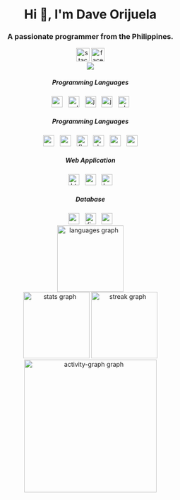 <!-- Introduction -->
<h1 align="center">Hi 👋, I'm Dave Orijuela</h1>
<h3 align="center">A passionate programmer from the Philippines.</h3>

<!-- Social Media Links -->
<div align="center">
    <img src="https://img.shields.io/static/v1?message=Stackoverflow&logo=stackoverflow&label=&color=FE7A16&logoColor=white&labelColor=&style=for-the-badge"
        height="30" alt="stackoverflow logo" />
    <img src="https://img.shields.io/static/v1?message=Facebook&logo=facebook&label=&color=1877F2&logoColor=white&labelColor=&style=for-the-badge"
        height="30" alt="facebook logo" />
</div>
<!-- Visitor Badge -->
<div align="center">
    <img
        src="https://visitor-badge.laobi.icu/badge?page_id=dacersensei.dacersensei&right_color=rebeccapurple&left_text=Visitors" />
</div>


<!-- First Row: Programming Languages and Framework / Platforms -->
<div align="center">
    <h5>Programming Languages</h5>
    <img src="https://skillicons.dev/icons?i=cs" height="25" alt="csharp logo" />
    <img width="5" />
    <img src="https://skillicons.dev/icons?i=cpp" height="25" alt="cplusplus logo" />
    <img width="5" />
    <img src="https://skillicons.dev/icons?i=js" height="25" alt="javascript logo" />
    <img width="5" />
    <img src="https://skillicons.dev/icons?i=java" height="25" alt="java logo" />
    <img width="5" />
    <img src="https://skillicons.dev/icons?i=php" height="25" alt="php logo" />
    <h5>Programming Languages</h5>
    <img src="https://cdn.simpleicons.org/android/3DDC84" height="25" alt="android logo" />
    <img width="5" />
    <img src="https://cdn.simpleicons.org/xamarin/3498DB" height="25" alt="xamarin logo" />
    <img width="5" />
    <img src="https://skillicons.dev/icons?i=flutter" height="25" alt="flutter logo" />
    <img width="5" />
    <img src="https://skillicons.dev/icons?i=dotnet" height="25" alt="dot-net logo" />
    <img width="5" />
    <img src="https://skillicons.dev/icons?i=arduino" height="25" alt="arduino logo" />
    <img width="5" />
    <img src="https://skillicons.dev/icons?i=androidstudio" height="25" alt="androidstudio logo" />
    <!-- Web application -->
    <h5>Web Application</h5>
    <img src="https://skillicons.dev/icons?i=html" height="25" alt="html5 logo" />
    <img width="5" />
    <img src="https://skillicons.dev/icons?i=css" height="25" alt="css3 logo" />
    <img width="5" />
    <img src="https://skillicons.dev/icons?i=bootstrap" height="25" alt="bootstrap logo" />
    <!-- Database -->
    <h5>Database</h5>
    <img src="https://skillicons.dev/icons?i=mysql" height="25" alt="mysql logo" />
    <img width="5" />
    <img src="https://skillicons.dev/icons?i=firebase" height="25" alt="firebase logo" />
    <img width="5" />
    <img src="https://skillicons.dev/icons?i=mongodb" height="25" alt="mongodb logo" />
</div>



<!-- GitHub Stats -->
<div align="center">
    <img src="https://github-readme-stats.vercel.app/api/top-langs?username=dacersensei&locale=en&hide_title=false&layout=compact&card_width=320&langs_count=6&theme=github_dark&hide_border=false&border=2&border_color=1f6feb"
        height="150" alt="languages graph" />
    <br>
    <img src="https://github-readme-stats.vercel.app/api?username=dacersensei&hide_title=false&hide_rank=false&show_icons=true&include_all_commits=true&count_private=true&theme=github_dark&locale=en&hide_border=false&order=1&border_color=1f6feb"
        height="150" alt="stats graph" />
    <img src="https://streak-stats.demolab.com?user=dacersensei&amp;locale=en&amp;mode=monthly&amp;theme=github_dark&amp;hide_border=false&amp;border=2"
        height="150" alt="streak graph" />
</div>

<!-- Activity Graph -->
<div align="center">
    <img src="https://github-readme-activity-graph.vercel.app/graph?username=dacersensei&radius=12&theme=github-dark&area=true&border=2&hide_border=true"
        height="300" alt="activity-graph graph" />
</div>
